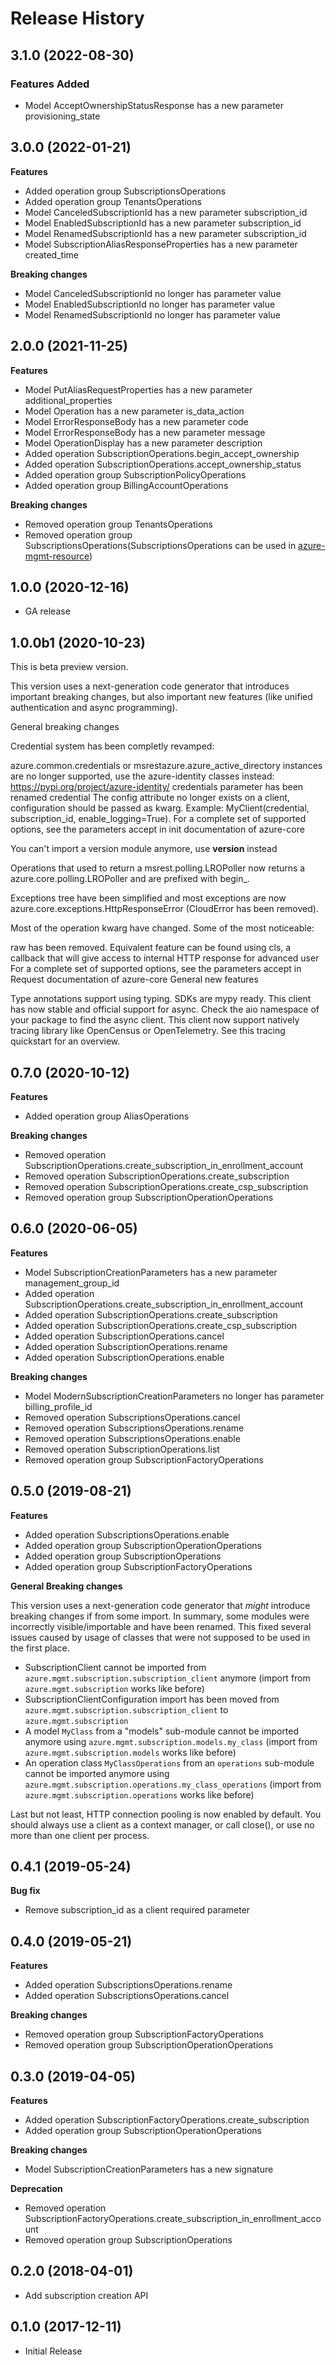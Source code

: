 # Release History

## 3.1.0 (2022-08-30)

### Features Added

  - Model AcceptOwnershipStatusResponse has a new parameter provisioning_state

## 3.0.0 (2022-01-21)

**Features**

  - Added operation group SubscriptionsOperations
  - Added operation group TenantsOperations
  - Model CanceledSubscriptionId has a new parameter subscription_id
  - Model EnabledSubscriptionId has a new parameter subscription_id
  - Model RenamedSubscriptionId has a new parameter subscription_id
  - Model SubscriptionAliasResponseProperties has a new parameter created_time

**Breaking changes**

  - Model CanceledSubscriptionId no longer has parameter value
  - Model EnabledSubscriptionId no longer has parameter value
  - Model RenamedSubscriptionId no longer has parameter value

## 2.0.0 (2021-11-25)

**Features**

  - Model PutAliasRequestProperties has a new parameter additional_properties
  - Model Operation has a new parameter is_data_action
  - Model ErrorResponseBody has a new parameter code
  - Model ErrorResponseBody has a new parameter message
  - Model OperationDisplay has a new parameter description
  - Added operation SubscriptionOperations.begin_accept_ownership
  - Added operation SubscriptionOperations.accept_ownership_status
  - Added operation group SubscriptionPolicyOperations
  - Added operation group BillingAccountOperations

**Breaking changes**

  - Removed operation group TenantsOperations
  - Removed operation group SubscriptionsOperations(SubscriptionsOperations can be used in [azure-mgmt-resource](https://pypi.org/project/azure-mgmt-resource/))

## 1.0.0 (2020-12-16)

- GA release

## 1.0.0b1 (2020-10-23)

This is beta preview version.

This version uses a next-generation code generator that introduces important breaking changes, but also important new features (like unified authentication and async programming).

General breaking changes

Credential system has been completly revamped:

azure.common.credentials or msrestazure.azure_active_directory instances are no longer supported, use the azure-identity classes instead: https://pypi.org/project/azure-identity/
credentials parameter has been renamed credential
The config attribute no longer exists on a client, configuration should be passed as kwarg. Example: MyClient(credential, subscription_id, enable_logging=True). For a complete set of supported options, see the parameters accept in init documentation of azure-core

You can't import a version module anymore, use __version__ instead

Operations that used to return a msrest.polling.LROPoller now returns a azure.core.polling.LROPoller and are prefixed with begin_.

Exceptions tree have been simplified and most exceptions are now azure.core.exceptions.HttpResponseError (CloudError has been removed).

Most of the operation kwarg have changed. Some of the most noticeable:

raw has been removed. Equivalent feature can be found using cls, a callback that will give access to internal HTTP response for advanced user
For a complete set of supported options, see the parameters accept in Request documentation of azure-core
General new features

Type annotations support using typing. SDKs are mypy ready.
This client has now stable and official support for async. Check the aio namespace of your package to find the async client.
This client now support natively tracing library like OpenCensus or OpenTelemetry. See this tracing quickstart for an overview.

## 0.7.0 (2020-10-12)

**Features**

  - Added operation group AliasOperations

**Breaking changes**

  - Removed operation SubscriptionOperations.create_subscription_in_enrollment_account
  - Removed operation SubscriptionOperations.create_subscription
  - Removed operation SubscriptionOperations.create_csp_subscription
  - Removed operation group SubscriptionOperationOperations

## 0.6.0 (2020-06-05)

**Features**

  - Model SubscriptionCreationParameters has a new parameter management_group_id
  - Added operation SubscriptionOperations.create_subscription_in_enrollment_account
  - Added operation SubscriptionOperations.create_subscription
  - Added operation SubscriptionOperations.create_csp_subscription
  - Added operation SubscriptionOperations.cancel
  - Added operation SubscriptionOperations.rename
  - Added operation SubscriptionOperations.enable

**Breaking changes**

  - Model ModernSubscriptionCreationParameters no longer has parameter billing_profile_id
  - Removed operation SubscriptionsOperations.cancel
  - Removed operation SubscriptionsOperations.rename
  - Removed operation SubscriptionsOperations.enable
  - Removed operation SubscriptionOperations.list
  - Removed operation group SubscriptionFactoryOperations

## 0.5.0 (2019-08-21)

**Features**

  - Added operation SubscriptionsOperations.enable
  - Added operation group SubscriptionOperationOperations
  - Added operation group SubscriptionOperations
  - Added operation group SubscriptionFactoryOperations

**General Breaking changes**

This version uses a next-generation code generator that *might*
introduce breaking changes if from some import. In summary, some modules
were incorrectly visible/importable and have been renamed. This fixed
several issues caused by usage of classes that were not supposed to be
used in the first place.

  - SubscriptionClient cannot be imported from
    `azure.mgmt.subscription.subscription_client` anymore (import
    from `azure.mgmt.subscription` works like before)
  - SubscriptionClientConfiguration import has been moved from
    `azure.mgmt.subscription.subscription_client` to
    `azure.mgmt.subscription`
  - A model `MyClass` from a "models" sub-module cannot be imported
    anymore using `azure.mgmt.subscription.models.my_class` (import
    from `azure.mgmt.subscription.models` works like before)
  - An operation class `MyClassOperations` from an `operations`
    sub-module cannot be imported anymore using
    `azure.mgmt.subscription.operations.my_class_operations` (import
    from `azure.mgmt.subscription.operations` works like before)

Last but not least, HTTP connection pooling is now enabled by default.
You should always use a client as a context manager, or call close(), or
use no more than one client per process.

## 0.4.1 (2019-05-24)

**Bug fix**

  - Remove subscription_id as a client required parameter

## 0.4.0 (2019-05-21)

**Features**

  - Added operation SubscriptionsOperations.rename
  - Added operation SubscriptionsOperations.cancel

**Breaking changes**

  - Removed operation group SubscriptionFactoryOperations
  - Removed operation group SubscriptionOperationOperations

## 0.3.0 (2019-04-05)

**Features**

  - Added operation SubscriptionFactoryOperations.create_subscription
  - Added operation group SubscriptionOperationOperations

**Breaking changes**

  - Model SubscriptionCreationParameters has a new signature

**Deprecation**

  - Removed operation
    SubscriptionFactoryOperations.create_subscription_in_enrollment_account
  - Removed operation group SubscriptionOperations

## 0.2.0 (2018-04-01)

  - Add subscription creation API

## 0.1.0 (2017-12-11)

  - Initial Release

